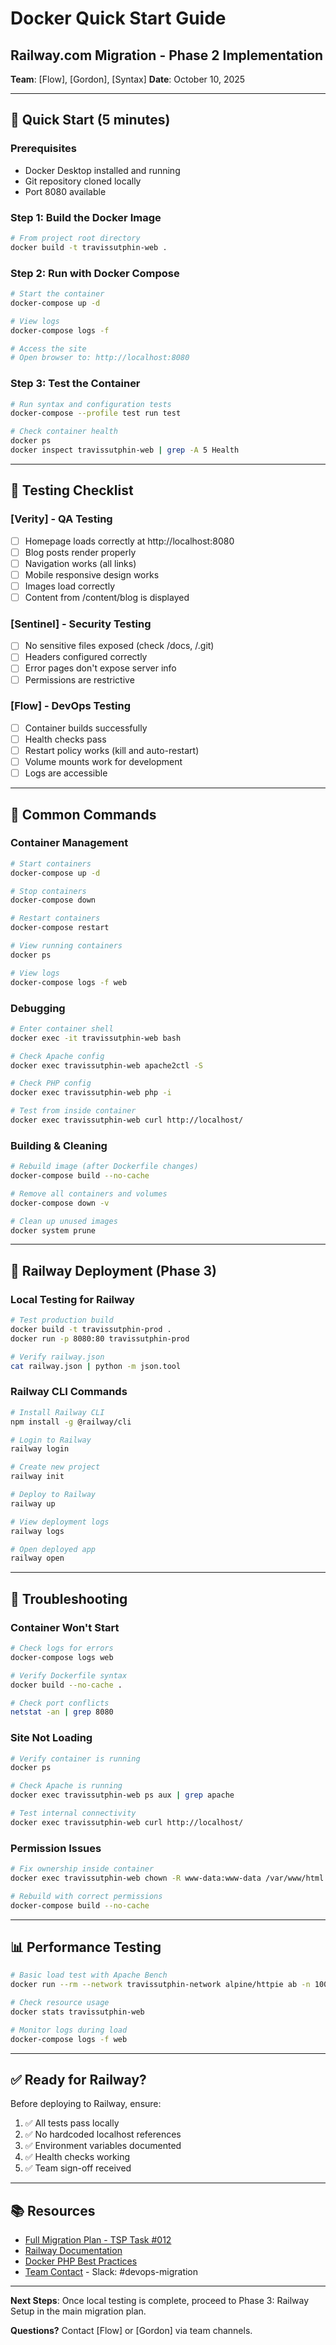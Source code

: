 # Docker Quick Start Guide
## Railway.com Migration - Phase 2 Implementation

**Team**: [Flow], [Gordon], [Syntax]
**Date**: October 10, 2025

---

## 🚀 Quick Start (5 minutes)

### Prerequisites
- Docker Desktop installed and running
- Git repository cloned locally
- Port 8080 available

### Step 1: Build the Docker Image
```bash
# From project root directory
docker build -t travissutphin-web .
```

### Step 2: Run with Docker Compose
```bash
# Start the container
docker-compose up -d

# View logs
docker-compose logs -f

# Access the site
# Open browser to: http://localhost:8080
```

### Step 3: Test the Container
```bash
# Run syntax and configuration tests
docker-compose --profile test run test

# Check container health
docker ps
docker inspect travissutphin-web | grep -A 5 Health
```

---

## 🧪 Testing Checklist

### [Verity] - QA Testing
- [ ] Homepage loads correctly at http://localhost:8080
- [ ] Blog posts render properly
- [ ] Navigation works (all links)
- [ ] Mobile responsive design works
- [ ] Images load correctly
- [ ] Content from /content/blog is displayed

### [Sentinel] - Security Testing
- [ ] No sensitive files exposed (check /docs, /.git)
- [ ] Headers configured correctly
- [ ] Error pages don't expose server info
- [ ] Permissions are restrictive

### [Flow] - DevOps Testing
- [ ] Container builds successfully
- [ ] Health checks pass
- [ ] Restart policy works (kill and auto-restart)
- [ ] Volume mounts work for development
- [ ] Logs are accessible

---

## 📝 Common Commands

### Container Management
```bash
# Start containers
docker-compose up -d

# Stop containers
docker-compose down

# Restart containers
docker-compose restart

# View running containers
docker ps

# View logs
docker-compose logs -f web
```

### Debugging
```bash
# Enter container shell
docker exec -it travissutphin-web bash

# Check Apache config
docker exec travissutphin-web apache2ctl -S

# Check PHP config
docker exec travissutphin-web php -i

# Test from inside container
docker exec travissutphin-web curl http://localhost/
```

### Building & Cleaning
```bash
# Rebuild image (after Dockerfile changes)
docker-compose build --no-cache

# Remove all containers and volumes
docker-compose down -v

# Clean up unused images
docker system prune
```

---

## 🚂 Railway Deployment (Phase 3)

### Local Testing for Railway
```bash
# Test production build
docker build -t travissutphin-prod .
docker run -p 8080:80 travissutphin-prod

# Verify railway.json
cat railway.json | python -m json.tool
```

### Railway CLI Commands
```bash
# Install Railway CLI
npm install -g @railway/cli

# Login to Railway
railway login

# Create new project
railway init

# Deploy to Railway
railway up

# View deployment logs
railway logs

# Open deployed app
railway open
```

---

## 🔧 Troubleshooting

### Container Won't Start
```bash
# Check logs for errors
docker-compose logs web

# Verify Dockerfile syntax
docker build --no-cache .

# Check port conflicts
netstat -an | grep 8080
```

### Site Not Loading
```bash
# Verify container is running
docker ps

# Check Apache is running
docker exec travissutphin-web ps aux | grep apache

# Test internal connectivity
docker exec travissutphin-web curl http://localhost/
```

### Permission Issues
```bash
# Fix ownership inside container
docker exec travissutphin-web chown -R www-data:www-data /var/www/html

# Rebuild with correct permissions
docker-compose build --no-cache
```

---

## 📊 Performance Testing

```bash
# Basic load test with Apache Bench
docker run --rm --network travissutphin-network alpine/httpie ab -n 100 -c 10 http://web/

# Check resource usage
docker stats travissutphin-web

# Monitor logs during load
docker-compose logs -f web
```

---

## ✅ Ready for Railway?

Before deploying to Railway, ensure:
1. ✅ All tests pass locally
2. ✅ No hardcoded localhost references
3. ✅ Environment variables documented
4. ✅ Health checks working
5. ✅ Team sign-off received

---

## 📚 Resources

- [Full Migration Plan - TSP Task #012](./tsp-012-railway-docker-migration-plan.md)
- [Railway Documentation](https://docs.railway.app)
- [Docker PHP Best Practices](https://docs.docker.com/language/php/)
- [Team Contact](#) - Slack: #devops-migration

---

**Next Steps**: Once local testing is complete, proceed to Phase 3: Railway Setup in the main migration plan.

**Questions?** Contact [Flow] or [Gordon] via team channels.